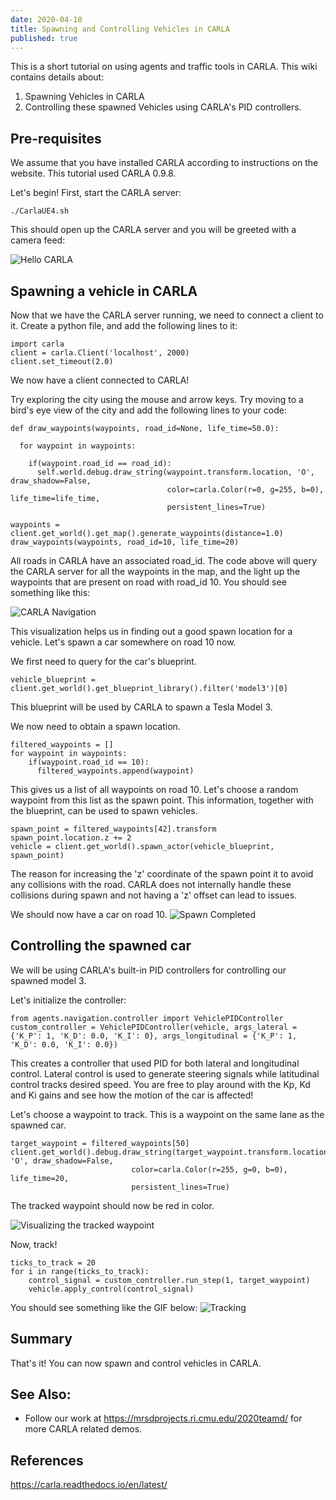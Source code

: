 ```yaml
---
date: 2020-04-10
title: Spawning and Controlling Vehicles in CARLA
published: true
---
```

This is a short tutorial on using agents and traffic tools in CARLA. 
This wiki contains details about:
1. Spawning Vehicles in CARLA
2. Controlling these spawned Vehicles using CARLA's PID controllers.

## Pre-requisites
We assume that you have installed CARLA according to instructions on the website. 
This tutorial used CARLA 0.9.8.

Let's begin!
First, start the CARLA server:
```
./CarlaUE4.sh
```
This should open up the CARLA server and you will be greeted with a camera feed:

![Hello CARLA](../../assets/images/carla_opning.png)

## Spawning a vehicle in CARLA
Now that we have the CARLA server running, we need to connect a client to it. 
Create a python file, and add the following lines to it:

```
import carla
client = carla.Client('localhost', 2000)
client.set_timeout(2.0)
```

We now have a client connected to CARLA!

Try exploring the city using the mouse and arrow keys. Try moving to a bird's eye view of the city and add the following lines to your code:
```
def draw_waypoints(waypoints, road_id=None, life_time=50.0):

  for waypoint in waypoints:

    if(waypoint.road_id == road_id):
      self.world.debug.draw_string(waypoint.transform.location, 'O', draw_shadow=False,
                                   color=carla.Color(r=0, g=255, b=0), life_time=life_time,
                                   persistent_lines=True)
                                   
waypoints = client.get_world().get_map().generate_waypoints(distance=1.0)
draw_waypoints(waypoints, road_id=10, life_time=20)
```
All roads in CARLA have an associated road_id. The code above will query the CARLA server for all the waypoints in the map, and the light up the waypoints that are present on road with road_id 10. You should see something like this:

![CARLA Navigation](../../assets/images/carla2.png)

This visualization helps us in finding out a good spawn location for a vehicle.
Let's spawn a car somewhere on road 10 now.

We first need to query for the car's blueprint.
```
vehicle_blueprint = client.get_world().get_blueprint_library().filter('model3')[0]
```
This blueprint will be used by CARLA to spawn a Tesla Model 3.

We now need to obtain a spawn location.
```
filtered_waypoints = []
for waypoint in waypoints:
    if(waypoint.road_id == 10):
      filtered_waypoints.append(waypoint)
```
This gives us a list of all waypoints on road 10. Let's choose a random waypoint from this list as the spawn point. This information, together with the blueprint, can be used to spawn vehicles.

```
spawn_point = filtered_waypoints[42].transform
spawn_point.location.z += 2
vehicle = client.get_world().spawn_actor(vehicle_blueprint, spawn_point)
```
The reason for increasing the 'z' coordinate of the spawn point it to avoid any collisions with the road. CARLA does not internally handle these collisions during spawn and not having a 'z' offset can lead to issues.

We should now have a car on road 10.
![Spawn Completed](../../assets/images/carla3.png)

## Controlling the spawned car
We will be using CARLA's built-in PID controllers for controlling our spawned model 3.

Let's initialize the controller:
```
from agents.navigation.controller import VehiclePIDController
custom_controller = VehiclePIDController(vehicle, args_lateral = {'K_P': 1, 'K_D': 0.0, 'K_I': 0}, args_longitudinal = {'K_P': 1, 'K_D': 0.0, 'K_I': 0.0})
```
This creates a controller that used PID for both lateral and longitudinal control. Lateral control is used to generate steering signals while latitudinal control tracks desired speed. You are free to play around with the Kp, Kd and Ki gains and see how the motion of the car is affected!

Let's choose a waypoint to track. This is a waypoint on the same lane as the spawned car.
```
target_waypoint = filtered_waypoints[50]
client.get_world().debug.draw_string(target_waypoint.transform.location, 'O', draw_shadow=False,
                           color=carla.Color(r=255, g=0, b=0), life_time=20,
                           persistent_lines=True)
```
The tracked waypoint should now be red in color.

![Visualizing the tracked waypoint](../../assets/images/carla4.png)


Now, track!
```
ticks_to_track = 20
for i in range(ticks_to_track):
	control_signal = custom_controller.run_step(1, target_waypoint)
	vehicle.apply_control(control_signal)
```
You should see something like the GIF below:
![Tracking](../../assets/images/carlaTrack.gif)



## Summary
That's it! You can now spawn and control vehicles in CARLA.

## See Also:
- Follow our work at https://mrsdprojects.ri.cmu.edu/2020teamd/ for more CARLA related demos.

## References
https://carla.readthedocs.io/en/latest/
